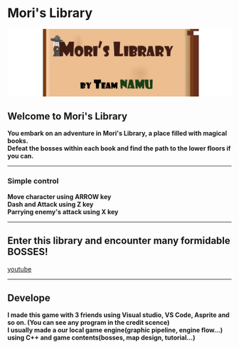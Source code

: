 # Mori's Library

![banner](Project/assets/banner.png)

## Welcome to Mori's Library
**You embark on an adventure in Mori's Library, a place filled with magical books.<br>Defeat the bosses within each book and find the path to the lower floors if you can.**

---

### Simple control
**Move character using ARROW key**<br>
**Dash and Attack using Z key**<br>
**Parrying enemy's attack using X key**

---

## Enter this library and encounter many formidable BOSSES!

[youtube](https://youtu.be/XoSEWcx3OYI)

---

## Develope
**I made this game with 3 friends using Visual studio, VS Code, Asprite and so on. (You can see any program in the credit scence)** <br>
**I usually made a our local game engine(graphic pipeline, engine flow...) using C++ and game contents(bosses, map design, tutorial...)**
